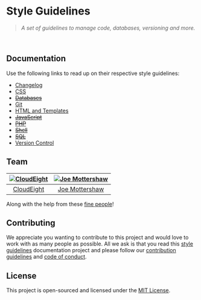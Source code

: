 # Style Guidelines
> *A set of guidelines to manage code, databases, versioning and more.*
<br />


## Documentation
Use the following links to read up on their respective style guidelines:
  - [Changelog](./changelog)
  - [CSS](./css)
  - ~~[Databases](./databases)~~
  - [Git](./git)
  - [HTML and Templates](./html-and-templates)
  - ~~[JavaScript](./javascript)~~
  - ~~[PHP](./php)~~
  - ~~[Shell](./shell)~~
  - ~~[SQL](./sql)~~
  - [Version Control](./version-control)


## Team
| [![CloudEight](https://avatars1.githubusercontent.com/u/39433551?s=100)](https://github.com/cloudeight) | [![Joe Mottershaw](https://avatars1.githubusercontent.com/u/5093255?s=100)](https://github.com/joemottershaw) |
|:-------------------------------------------------------------------------------------------------------:|:-------------------------------------------------------------------------------------------------------------:|
| [CloudEight](https://github.com/cloudeight)                                                             | [Joe Mottershaw](https://github.com/joemottershaw)                                                            |

Along with the help from these [fine people](https://github.com/cloudeight/style-guidelines/graphs/contributors)!


## Contributing
We appreciate you wanting to contribute to this project and would love to work with as many people as possible. All we ask is that you read this [style guidelines](https://github.com/cloudeight/style-guidelines) documentation project and please follow our [contribution guidelines](./.github/CONTRIBUTING.md) and [code of conduct](./.github/CODE_OF_CONDUCT.md).


## License
This project is open-sourced and licensed under the [MIT License](./LICENSE).
